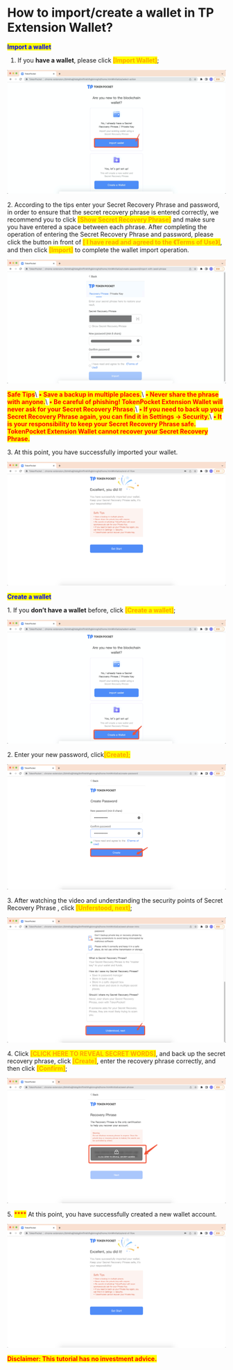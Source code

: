 # How to import/create a wallet in TP Extension Wallet?

<mark style="color:blue;">**Import a wallet**</mark>

1. If you **have a wallet**, please click <mark style="color:orange;">**\[Import Wallet]**</mark>;

![](<../../../.gitbook/assets/1 (29).png>)

2\. According to the tips enter your Secret Recovery Phrase and password, in order to ensure that the secret recovery phrase is entered correctly, we recommend you to click <mark style="color:orange;">**\[Show Secret Recovery Phrase]**</mark> and make sure you have entered a space between each phrase. After completing the operation of entering the Secret Recovery Phrase and password, please click the button in front of <mark style="color:orange;">**\[ I have read and agreed to the 《Terms of Use》]**</mark>, and then click <mark style="color:orange;">**\[Import]**</mark> to complete the wallet import operation.

![](<../../../.gitbook/assets/2 (13).png>)

<mark style="color:red;">**Safe Tips**</mark>\ <mark style="color:red;">**• Save a backup in multiple places.**</mark>\ <mark style="color:red;">**• Never share the phrase with anyone.**</mark>\ <mark style="color:red;">**• Be careful of phishing! TokenPocket Extension Wallet will never ask for your Secret Recovery Phrase.**</mark>\ <mark style="color:red;">**• If you need to back up your Secret Recovery Phrase again, you can find it in Settings → Security.**</mark>\ <mark style="color:red;">**• It is your responsibility to keep your Secret Recovery Phrase safe. TokenPocket Extension Wallet cannot recover your Secret Recovery Phrase.**</mark>

3\. At this point, you have successfully imported your wallet.

![](<../../../.gitbook/assets/3 (10).png>)

<mark style="color:blue;">**Create a wallet**</mark>

1\. If you **don’t have a wallet** before, click <mark style="color:orange;">**\[Create a wallet]**</mark>;

![](<../../../.gitbook/assets/4 (8) (2).png>)

2\. Enter your new password, click<mark style="color:orange;">**\[Create];**</mark>

![](<../../../.gitbook/assets/5 (3) (2).png>)

3\. After watching the video and understanding the security points of Secret Recovery Phrase , click <mark style="color:orange;">**\[Unferstood, next]**</mark>;

![](<../../../.gitbook/assets/6 (1) (1).png>)

4\. Click <mark style="color:orange;">**\[CLICK HERE TO REVEAL SECRET WORDS]**</mark>, and back up the secret recovery phrase, click <mark style="color:orange;">**\[Create]**</mark>, enter the recovery phrase correctly, and then click <mark style="color:orange;">**\[Confirm]**</mark>;&#x20;

![](../../../.gitbook/assets/7.png)

5\. <mark style="color:red;">****</mark> At this point, you have successfully created a new wallet account.

![](<../../../.gitbook/assets/3 (10).png>)

<mark style="color:red;">**Disclaimer: This tutorial has no investment advice.**</mark>
